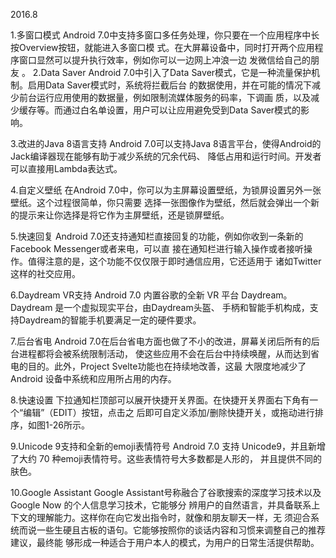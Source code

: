 2016.8

1.多窗口模式
Android 7.0中支持多窗口多任务处理，你只要在一个应用程序中长按Overview按钮，就能进入多窗口模
式。在大屏幕设备中，同时打开两个应用程序窗口显然可以提升执行效率，例如你可以一边网上冲浪一边
发微信给自己的朋友
。
2.Data Saver
Android 7.0中引入了Data Saver模式，它是一种流量保护机制。启用Data Saver模式时，系统将拦截后台
的数据使用，并在可能的情况下减少前台运行应用使用的数据量，例如限制流媒体服务的码率，下调画
质，以及减少缓存等。而通过白名单设置，用户可以让应用避免受到Data Saver模式的影响。

3.改进的Java 8语言支持
Android 7.0可以支持Java 8语言平台，使得Android的Jack编译器现在能够有助于减少系统的冗余代码、
降低占用和运行时间。开发者可以直接用Lambda表达式。

4.自定义壁纸
在Android  7.0中，你可以为主屏幕设置壁纸，为锁屏设置另外一张壁纸。这个过程很简单，你只需要
选择一张图像作为壁纸，然后就会弹出一个新的提示来让你选择是将它作为主屏壁纸，还是锁屏壁纸。

5.快速回复
Android 7.0还支持通知栏直接回复的功能，例如你收到一条新的Facebook Messenger或者来电，可以直
接在通知栏进行输入操作或者接听操作。值得注意的是，这个功能不仅仅限于即时通信应用，它还适用于
诸如Twitter这样的社交应用。

6.Daydream VR支持
Android 7.0 内置谷歌的全新 VR 平台 Daydream。Daydream 是一个虚拟现实平台，由Daydream头盔、
手柄和智能手机构成，支持Daydream的智能手机要满足一定的硬件要求。

7.后台省电
Android  7.0在后台省电方面也做了不小的改进，屏幕关闭后所有的后台进程都将会被系统限制活动，
使这些应用不会在后台中持续唤醒，从而达到省电的目的。此外，Project Svelte功能也在持续地改善，这最
大限度地减少了 Android 设备中系统和应用所占用的内存。

8.快速设置
下拉通知栏顶部可以展开快捷开关界面。在快捷开关界面右下角有一个“编辑”（EDIT）按钮，点击之
后即可自定义添加/删除快捷开关，或拖动进行排序，如图1-26所示。


9.Unicode 9支持和全新的emoji表情符号
Android 7.0 支持 Unicode9，并且新增了大约 70 种emoji表情符号。这些表情符号大多数都是人形的，
并且提供不同的肤色。


10.Google Assistant
Google Assistant号称融合了谷歌搜索的深度学习技术以及 Google Now 的个人信息学习技术，它能够分
辨用户的自然语言，并具备联系上下文的理解能力。这样你在向它发出指令时，就像和朋友聊天一样，无
须迎合系统而说一些生硬且古板的语句。它能够按照你的谈话内容和习惯来调整自己的推荐建议，最终能
够形成一种适合于用户本人的模式，为用户的日常生活提供帮助。